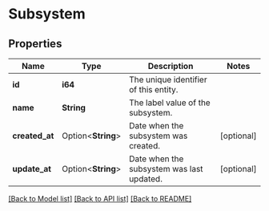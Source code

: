 # Subsystem

## Properties

Name | Type | Description | Notes
------------ | ------------- | ------------- | -------------
**id** | **i64** | The unique identifier of this entity. | 
**name** | **String** | The label value of the subsystem. | 
**created_at** | Option<**String**> | Date when the subsystem was created. | [optional]
**update_at** | Option<**String**> | Date when the subsystem was last updated. | [optional]

[[Back to Model list]](../README.md#documentation-for-models) [[Back to API list]](../README.md#documentation-for-api-endpoints) [[Back to README]](../README.md)


